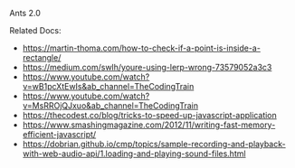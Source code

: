 Ants 2.0

Related Docs:

- https://martin-thoma.com/how-to-check-if-a-point-is-inside-a-rectangle/
- https://medium.com/swlh/youre-using-lerp-wrong-73579052a3c3
- https://www.youtube.com/watch?v=wB1pcXtEwIs&ab_channel=TheCodingTrain
- https://www.youtube.com/watch?v=MsRROjQJxuo&ab_channel=TheCodingTrain
- https://thecodest.co/blog/tricks-to-speed-up-javascript-application
- https://www.smashingmagazine.com/2012/11/writing-fast-memory-efficient-javascript/
- https://dobrian.github.io/cmp/topics/sample-recording-and-playback-with-web-audio-api/1.loading-and-playing-sound-files.html

